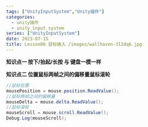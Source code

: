 ```yaml
---
tags: ["UnityInputSystem","Unity插件"]
categories:
  - unity插件
  - unity_input_system
series: ["UnityInputSystem"]
date: 2023-07-15
title: Lesson06 鼠标输入 /images/wallhaven-3l2dq6.jpg
---
```


**知识点一 按下/抬起/长按 与 键盘一模一样**

**知识点二 位置鼠标两帧之间的偏移量鼠标滚轮**

```cs
//鼠标位置
mousePosition = mouse.position.ReadValue();
//鼠标两帧之间的偏移量
mouseDelta = mouse.delta.ReadValue();
//鼠标滚轮
mouseScroll = mouse.scroll.ReadValue();
Debug.Log(mouseScroll);
```


